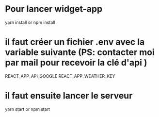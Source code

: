 # Pour lancer widget-app

yarn install or npm install

# il faut créer un fichier .env avec la variable suivante (PS: contacter moi par mail pour recevoir la clé d'api )

REACT_APP_API_GOOGLE
REACT_APP_WEATHER_KEY

# il faut ensuite lancer le serveur

yarn start or npm start
